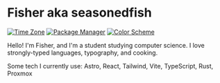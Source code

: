 # Fisher aka seasonedfish
[![Time Zone](https://img.shields.io/static/v1?label=time+zone&message=CT&color=informational)](https://en.wikipedia.org/wiki/Central_Time_Zone)
[![Package Manager](https://img.shields.io/badge/package%20manager-nix-informational)](https://nixos.org/)
[![Color Scheme](https://img.shields.io/badge/color%20scheme-zenbones-informational)](https://github.com/mcchrish/zenbones.nvim)

Hello! I'm Fisher, and I'm a student studying computer science. I love strongly-typed languages, typography, and cooking.

Some tech I currently use: Astro, React, Tailwind, Vite, TypeScript, Rust, Proxmox
